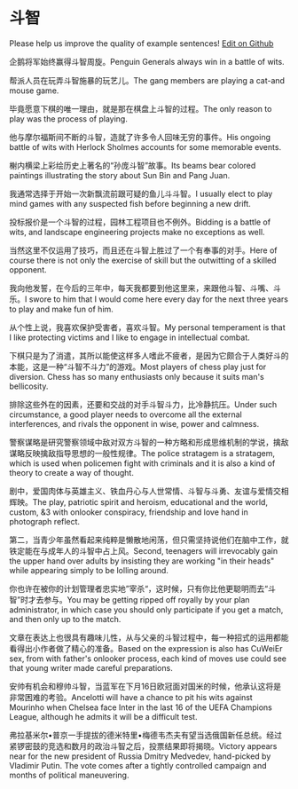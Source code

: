 # 斗智

Please help us improve the quality of example sentences! [Edit on Github](https://github.com/jiyushe/jiyu-example-sentence-source/blob/main/chinese/douzhi_1.md)

<p><span class="chinese">企鹅将军始终赢得斗智周旋。</span><span class="english">Penguin Generals always win in a battle of wits.</span></p>

<p><span class="chinese">帮派人员在玩弄斗智施暴的玩艺儿。</span><span class="english">The gang members are playing a cat-and mouse game.</span></p>

<p><span class="chinese">毕竟愿意下棋的唯一理由，就是那在棋盘上斗智的过程。</span><span class="english">The only reason to play was the process of playing.</span></p>

<p><span class="chinese">他与摩尔福斯间不断的斗智，造就了许多令人回味无穷的事件。</span><span class="english">His ongoing battle of wits with Herlock Sholmes accounts for some memorable events.</span></p>

<p><span class="chinese">榭内横梁上彩绘历史上著名的“孙庞斗智”故事。</span><span class="english">Its beams bear colored paintings illustrating the story about Sun Bin and Pang Juan.</span></p>

<p><span class="chinese">我通常选择于开始一次新飘流前跟可疑的鱼儿斗斗智。</span><span class="english">I usually elect to play mind games with any suspected fish before beginning a new drift.</span></p>

<p><span class="chinese">投标报价是一个斗智的过程，园林工程项目也不例外。</span><span class="english">Bidding is a battle of wits, and landscape engineering projects make no exceptions as well.</span></p>

<p><span class="chinese">当然这里不仅运用了技巧，而且还在斗智上胜过了一个有奉事的对手。</span><span class="english">Here of course there is not only the exercise of skill but the outwitting of a skilled opponent.</span></p>

<p><span class="chinese">我向他发誓，在今后的三年中，每天我都要到他这里来，来跟他斗智、斗嘴、斗乐。</span><span class="english">I swore to him that I would come here every day for the next three years to play and make fun of him.</span></p>

<p><span class="chinese">从个性上说，我喜欢保护受害者，喜欢斗智。</span><span class="english">My personal temperament is that I like protecting victims and I like to engage in intellectual combat.</span></p>

<p><span class="chinese">下棋只是为了消遣，其所以能使这样多人嗜此不疲者，是因为它颇合于人类好斗的本能，这是一种“斗智不斗力”的游戏。</span><span class="english">Most players of chess play just for diversion. Chess has so many enthusiasts only because it suits man's bellicosity.</span></p>

<p><span class="chinese">排除这些外在的因素，还要和交战的对手斗智斗力，比冷静抗压。</span><span class="english">Under such circumstance, a good player needs to overcome all the external interferences, and rivals the opponent in wise, power and calmness.</span></p>

<p><span class="chinese">警察谋略是研究警察领域中敌对双方斗智的一种方略和形成思维机制的学说，擒敌谋略反映擒敌指导思想的一般性规律。</span><span class="english">The police stratagem is a stratagem, which is used when policemen fight with criminals and it is also a kind of theory to create a way of thought.</span></p>

<p><span class="chinese">剧中，爱国肉体与英雄主义、铁血丹心与人世常情、斗智与斗勇、友谊与爱情交相辉映。</span><span class="english">The play, patriotic spirit and heroism, educational and the world, custom, &3 with onlooker conspiracy, friendship and love hand in photograph reflect.</span></p>

<p><span class="chinese">第二，当青少年虽然看起来纯粹是懒散地闲荡，但只需坚持说他们在脑中工作，就铁定能在与成年人的斗智中占上风。</span><span class="english">Second, teenagers will irrevocably gain the upper hand over adults by insisting they are working "in their heads" while appearing simply to be lolling around.</span></p>

<p><span class="chinese">你也许在被你的计划管理者忠实地”宰杀“，这时候，只有你比他更聪明而去“斗智”时才去参与。</span><span class="english">You may be getting ripped off royally by your plan administrator, in which case you should only participate if you get a match, and then only up to the match.</span></p>

<p><span class="chinese">文章在表达上也很具有趣味儿性，从与父亲的斗智过程中，每一种招式的运用都能看得出小作者做了精心的准备。</span><span class="english">Based on the expression is also has CuWeiEr sex, from with father's onlooker process, each kind of moves use could see that young writer made careful preparations.</span></p>

<p><span class="chinese">安帅有机会和穆帅斗智，当蓝军在下月16日欧冠面对国米的时候，他承认这将是非常困难的考验。</span><span class="english">Ancelotti will have a chance to pit his wits against Mourinho when Chelsea face Inter in the last 16 of the UEFA Champions League, although he admits it will be a difficult test.</span></p>

<p><span class="chinese">弗拉基米尔•普京一手提拔的德米特里•梅德韦杰夫有望当选俄国新任总统。经过紧锣密鼓的竞选和数月的政治斗智之后，投票结果即将揭晓。</span><span class="english">Victory appears near for the new president of Russia Dmitry Medvedev, hand-picked by Vladimir Putin. The vote comes after a tightly controlled campaign and months of political maneuvering.</span></p>

